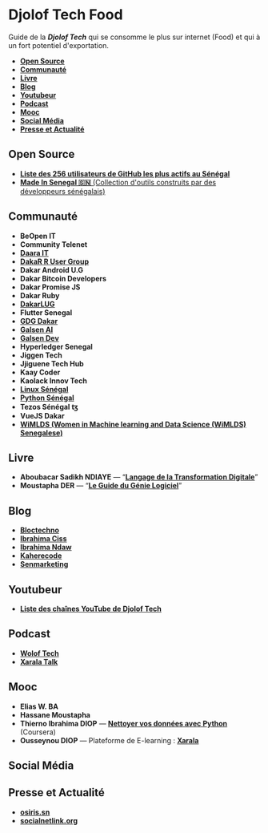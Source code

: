 # Djolof Tech Food

Guide de la ***Djolof Tech*** qui se consomme le plus sur internet (Food) et qui à un fort potentiel d'exportation.

* [**Open Source**](#Open-Source)
* [**Communauté**](#Communauté)
* [**Livre**](#Livre)
* [**Blog**](#Blog)
* [**Youtubeur**](#Youtubeur)
* [**Podcast**](#Podcast)
* [**Mooc**](#Mooc)
* [**Social Média**](#Social-Média)
* [**Presse et Actualité**](#Presse-et-Actualité)

## Open Source

* [**Liste des 256 utilisateurs de GitHub les plus actifs au Sénégal**](https://commits.top/senegal_private.html)
* [**Made In Senegal 🇸🇳** (Collection d'outils construits par des développeurs sénégalais)](https://github.com/Galsen-Dev-LAB/made-in-senegal)

## Communauté

* **BeOpen IT**
* **Community Telenet**
* [**Daara IT**](https://daarait.com/)
* [**DakaR R User Group**](https://r-dakar.gitlab.io/)
* **Dakar Android U.G**
* **Dakar Bitcoin Developers**
* **Dakar Promise JS**
* **Dakar Ruby**
* [**DakarLUG**](http://dakarlug.github.io/)
* **Flutter Senegal**
* [**GDG Dakar**](https://gdg.community.dev/gdg-dakar/)
* [**Galsen AI**](https://galsen.ai/)
* [**Galsen Dev**](https://galsendev.com/)
* **Hyperledger Senegal**
* **Jiggen Tech**
* **Jjiguene Tech Hub**
* **Kaay Coder**
* **Kaolack Innov Tech**
* [**Linux Sénégal**](https://linux-senegal.github.io/101-comment-ca-marche/)
* [**Python Sénégal**](https://pythonsenegal.org/)
* **Tezos Sénégal ꜩ**
* **VueJS Dakar**
* [**WiMLDS (Women in Machine learning and Data Science (WiMLDS) Senegalese)**](http://wimlds.org/about-the-dakar-team/)

## Livre

* **Aboubacar Sadikh NDIAYE** — “[**Langage de la Transformation Digitale**](https://langagedigital.com)”
* **Moustapha DER** — “[**Le Guide du Génie Logiciel**](https://www.facebook.com/leguidedugenielogiciel/)”

## Blog

* [**Bloctechno**](https://bloctechno.wordpress.com)
* [**Ibrahima Ciss**](https://iciss.dev/)
* [**Ibrahima Ndaw**](https://www.ibrahima-ndaw.com/)
* [**Kaherecode**](https://www.kaherecode.com/)
* [**Senmarketing**](https://blog.senmarketing.net)

## Youtubeur

* [**Liste des chaînes YouTube de Djolof Tech**](https://github.com/daoodaba975/senegal-YouTuber-Dev-List)

## Podcast

* [**Wolof Tech**](https://woloftech.buzzsprout.com/)
* [**Xarala Talk**](https://anchor.fm/xarala-talk)

## Mooc

* **Elias W. BA**
* **Hassane Moustapha**
* **Thierno Ibrahima DIOP** — [**Nettoyer vos données avec Python**](https://www.coursera.org/projects/nettoyer-donnees-python) (Coursera)
* **Ousseynou DIOP**  — Plateforme de E-learning : [**Xarala**](https://xarala.co)

## Social Média

## Presse et Actualité

* [**osiris.sn**](http://www.osiris.sn/)
* [**socialnetlink.org**](https://www.socialnetlink.org/)
